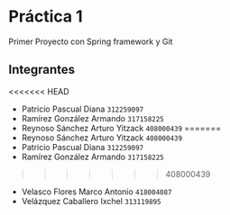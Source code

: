 # Práctica 1

Primer Proyecto con Spring framework y Git

## Integrantes

<<<<<<< HEAD

- Patricio Pascual Diana `312259097`
- Ramírez González Armando `317158225`
- Reynoso Sánchez Arturo Yitzack `408000439`
=======
- Reynoso Sánchez Arturo Yitzack `408000439`
- Patricio Pascual Diana `312259097`
- Ramírez González Armando `317158225`
>>>>>>> 408000439
- Velasco Flores Marco Antonio `418004087`
- Velázquez Caballero Ixchel `313119895`
